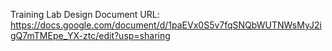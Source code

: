 Training Lab
Design Document URL: https://docs.google.com/document/d/1paEVx0S5v7fqSNQbWUTNWsMyJ2igQ7mTMEpe_YX-ztc/edit?usp=sharing

